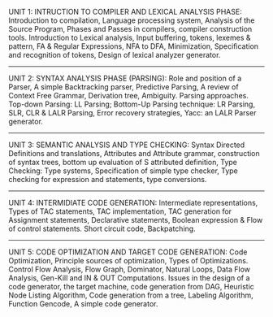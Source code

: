 UNIT 1: INTRUCTION TO COMPILER AND LEXICAL ANALYSIS PHASE: Introduction to compilation, Language processing
system, Analysis of the Source Program, Phases and Passes in compilers, compiler construction tools. Introduction to
Lexical analysis, Input buffering, tokens, lexemes & pattern, FA & Regular Expressions, NFA to DFA, Minimization,
Specification and recognition of tokens, Design of lexical analyzer generator.

---

UNIT 2: SYNTAX ANALYSIS PHASE (PARSING): Role and position of a Parser, A simple Backtracking parser, Predictive Parsing,
A review of Context Free Grammar, Derivation tree, Ambiguity. Parsing approaches. Top-down Parsing: LL Parsing;
Bottom-Up Parsing technique: LR Parsing, SLR, CLR & LALR Parsing, Error recovery strategies, Yacc: an LALR Parser
generator.

---

UNIT 3: SEMANTIC ANALYSIS AND TYPE CHECKING: Syntax Directed Definitions and translations, Attributes and Attribute
grammar, construction of syntax trees, bottom up evaluation of S attributed definition, Type Checking: Type systems,
Specification of simple type checker, Type checking for expression and statements, type conversions.

---

UNIT 4: INTERMIDIATE CODE GENERATION: Intermediate representations, Types of TAC statements, TAC implementation,
TAC generation for Assignment statements, Declarative statements, Boolean expression & Flow of control
statements. Short circuit code, Backpatching.

---

UNIT 5: CODE OPTIMIZATION AND TARGET CODE GENERATION: Code Optimization, Principle sources of optimization, Types
of Optimizations. Control Flow Analysis, Flow Graph, Dominator, Natural Loops, Data Flow Analysis, Gen-Kill and IN
& OUT Computations.
Issues in the design of a code generator, the target machine, code generation from DAG, Heuristic Node Listing
Algorithm, Code generation from a tree, Labeling Algorithm, Function Gencode, A simple code generator.
